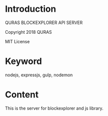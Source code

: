 # Introduction
QURAS BLOCKEXPLORER API SERVER

Copyright 2018 QURAS

MIT License

# Keyword
nodejs, expressjs, gulp, nodemon

# Content
This is the server for blockexplorer and js library.